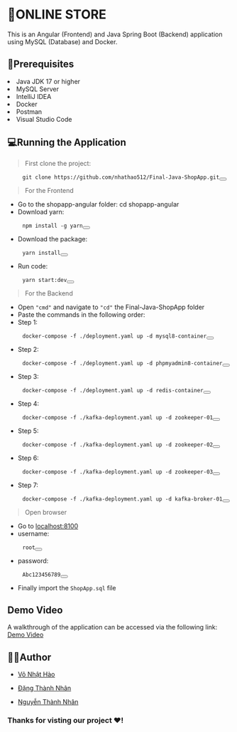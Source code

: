 # 🛒ONLINE STORE

<p>This is an Angular (Frontend) and Java Spring Boot (Backend) application using MySQL (Database) and Docker.</p>

## 🔦Prerequisites

<li>Java JDK 17 or higher</li>
<li>MySQL Server</li>
<li>IntelliJ IDEA</li>
<li>Docker</li>
<li>Postman</li>
<li>Visual Studio Code</li>

## 💻Running the Application

> First clone the project: 
<pre>
    <code id="code">git clone https://github.com/nhathao512/Final-Java-ShopApp.git</code><button class="copy-btn" onclick="copyCode()"></button>
</pre>

> For the Frontend

* Go to the shopapp-angular folder: cd shopapp-angular
* Download yarn: 
<pre>
    <code id="code">npm install -g yarn</code><button class="copy-btn" onclick="copyCode()"></button>
</pre>
* Download the package: 
<pre>
    <code id="code">yarn install</code><button class="copy-btn" onclick="copyCode()"></button>
</pre>
* Run code:
<pre>
    <code id="code">yarn start:dev</code><button class="copy-btn" onclick="copyCode()"></button>
</pre>

> For the Backend

* Open `"cmd"` and navigate to `"cd"` the Final-Java-ShopApp folder
* Paste the commands in the following order:
* Step 1: 
<pre>
    <code id="code">docker-compose -f ./deployment.yaml up -d mysql8-container</code><button class="copy-btn" onclick="copyCode()"></button>
</pre>
* Step 2: 
<pre>
    <code id="code">docker-compose -f ./deployment.yaml up -d phpmyadmin8-container</code><button class="copy-btn" onclick="copyCode()"></button>
</pre>
* Step 3: 
<pre>
    <code id="code">docker-compose -f ./deployment.yaml up -d redis-container</code><button class="copy-btn" onclick="copyCode()"></button>
</pre>
* Step 4:
<pre>
    <code id="code">docker-compose -f ./kafka-deployment.yaml up -d zookeeper-01</code><button class="copy-btn" onclick="copyCode()"></button>
</pre>
* Step 5: 
<pre>
    <code id="code">docker-compose -f ./kafka-deployment.yaml up -d zookeeper-02</code><button class="copy-btn" onclick="copyCode()"></button>
</pre>
* Step 6: 
<pre>
    <code id="code">docker-compose -f ./kafka-deployment.yaml up -d zookeeper-03</code><button class="copy-btn" onclick="copyCode()"></button>
</pre>
* Step 7:
<pre>
    <code id="code">docker-compose -f ./kafka-deployment.yaml up -d kafka-broker-01</code><button class="copy-btn" onclick="copyCode()"></button>
</pre>

> Open browser
* Go to [localhost:8100](https://localhost:8100)
* username:
<pre>
    <code id="code">root</code><button class="copy-btn" onclick="copyCode()"></button>
</pre>
* password: 
<pre>
    <code id="code">Abc123456789</code><button class="copy-btn" onclick="copyCode()"></button>
</pre>
* Finally import the `ShopApp.sql` file

## Demo Video
A walkthrough of the application can be accessed via the following link:
[Demo Video](https://www.youtube.com/live/42gNaysrR_8)


## 🧑‍💻Author
* [Võ Nhật Hào](https://github.com/nhathao512)

* [Đặng Thành Nhân](https://github.com/nhandang02)

* [Nguyễn Thành Nhân](https://github.com/thanhnhanzxc)

### Thanks for visting our project ❤️! 
